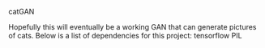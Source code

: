 catGAN

Hopefully this will eventually be a working GAN that can generate pictures of cats.  Below is a list of dependencies for this project:
tensorflow
PIL